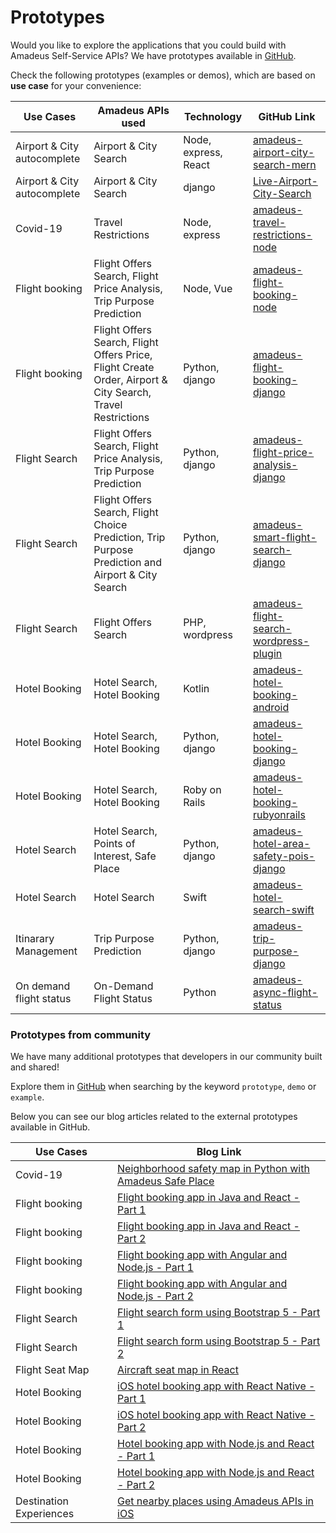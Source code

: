 # Prototypes 

Would you like to explore the applications that you could build with Amadeus Self-Service APIs?
We have prototypes available in [GitHub](https://github.com/amadeus4dev).


Check the following prototypes (examples or demos), which are based on **use case** for your convenience: 




| Use Cases                   | Amadeus APIs used                                                                                                | Technology           | GitHub Link                                                                                                                                                                                                                                                                                                                                                                                                                                                                                                                                                                   |
| --------------------------- | ---------------------------------------------------------------------------------------------------------- | -------------------- | ----------------------------------------------------------------------------------------------------------------------------------------------------------------------------------------------------------------------------------------------------------------------------------------------------------------------------------------------------------------------------------------------------------------------------------------------------------------------------------------------------------------------------------------------------------------------------- |
| Airport & City autocomplete | Airport & City Search                                                                                      | Node, express, React | [amadeus-airport-city-search-mern](https://github.com/amadeus4dev/amadeus-airport-city-search-mern)                     |
| Airport & City autocomplete | Airport & City Search                                                                                      | django               | [Live-Airport-City-Search](https://github.com/amadeus4dev/Live-Airport-City-Search)                                                                                                                                                                                                                                                                                                                                                                                                                                                            |
| Covid-19                    | Travel Restrictions                                                                                        | Node, express        | [amadeus-travel-restrictions-node](https://github.com/amadeus4dev/amadeus-travel-restrictions-node)                                                                                                                                                                                                                                                                                                                                                                                                                                            |
| Flight booking              | Flight Offers Search, Flight Price Analysis, Trip Purpose Prediction                                       | Node, Vue            | [amadeus-flight-booking-node](https://github.com/amadeus4dev/amadeus-flight-booking-node)                                                                                                                                                                                                                                                                                                                                                                                                                                                      |
| Flight booking              | Flight Offers Search, Flight Offers Price, Flight Create Order, Airport & City Search, Travel Restrictions | Python, django       | [amadeus-flight-booking-django](https://github.com/amadeus4dev/amadeus-flight-booking-django)                                                                                                                                                                                                                                                                                                                                                                                                                                                  |
| Flight Search               | Flight Offers Search, Flight Price Analysis, Trip Purpose Prediction                                       | Python, django       | [amadeus-flight-price-analysis-django](https://github.com/amadeus4dev/amadeus-flight-price-analysis-django)                                                                                                                                                                                                                                                                                                                                                                                                                                    |
| Flight Search               | Flight Offers Search, Flight Choice Prediction, Trip Purpose Prediction and Airport & City Search          | Python, django       | [amadeus-smart-flight-search-django](https://github.com/amadeus4dev/amadeus-smart-flight-search-django)                                                                                                                                                                                                                                                                                                                                                                                                                                        |
| Flight Search               | Flight Offers Search                                                                                       | PHP, wordpress       | [amadeus-flight-search-wordpress-plugin](https://github.com/amadeus4dev/amadeus-flight-search-wordpress-plugin) |
| Hotel Booking               | Hotel Search, Hotel Booking                                                                                | Kotlin               | [amadeus-hotel-booking-android](https://github.com/amadeus4dev/amadeus-hotel-booking-android)                                                                                                                                                                                                                                                                                                                                                                                                                                                  |
| Hotel Booking               | Hotel Search, Hotel Booking                                                                                | Python, django       | [amadeus-hotel-booking-django](https://github.com/amadeus4dev/amadeus-hotel-booking-django)                                                                                                                                                                                                                                                                                                                                                                                                                                                                                                                                                                                                                                                                                                                                                                                                                                               |
| Hotel Booking               | Hotel Search, Hotel Booking                                                                                | Roby on Rails        | [amadeus-hotel-booking-rubyonrails](https://github.com/amadeus4dev/amadeus-hotel-booking-rubyonrails)                                                                                                                                                                                                                                                                                                                                                                                                                                          |
| Hotel Search                | Hotel Search, Points of Interest, Safe Place                                                               | Python, django       | [amadeus-hotel-area-safety-pois-django](https://github.com/amadeus4dev/amadeus-hotel-area-safety-pois-django)                                                                                                                                                                                                                                                                                                                                                                                                                                  |
| Hotel Search                | Hotel Search                                                                                               | Swift                | [amadeus-hotel-search-swift](https://github.com/amadeus4dev/amadeus-hotel-search-swift)                                       |
| Itinarary Management        | Trip Purpose Prediction                                                                                    | Python, django       | [amadeus-trip-purpose-django](https://github.com/amadeus4dev/amadeus-trip-purpose-django)                                                                                                                                                                                                                                                                                                                                                                                                                                                      |
| On demand flight status     | On-Demand Flight Status                                                                                    | Python               | [amadeus-async-flight-status](https://github.com/amadeus4dev/amadeus-async-flight-status)                                |





### Prototypes from community

We have many additional prototypes that developers in our community built and shared! 

Explore them in [GitHub](https://github.com/amadeus4dev) when searching by the keyword `prototype`, `demo` or `example`. 

Below you can see our blog articles related to the external prototypes available in GitHub.  



| Use Cases                  | Blog Link                                                                                                                                                                                                                                                  |
| -------------------------- | ------------------------------------------------------------------------------------------------------------------------------------------------------------------------------------------------------------------------------------------------------------ |
| Covid-19                   | [Neighborhood safety map in Python with Amadeus Safe Place](https://developers.amadeus.com/blog/neighborhood-safety-map-python)                                                                                                                     |
| Flight booking             | [Flight booking app in Java and React - Part 1](https://developers.amadeus.com/blog/flight-booking-application-java-spring-react-1) |
| Flight booking             | [Flight booking app in Java and React - Part 2](https://developers.amadeus.com/blog/flight-booking-application-java-spring-react-2) |
| Flight booking             | [Flight booking app with Angular and Node.js - Part 1](https://developers.amadeus.com/blog/flight-booking-app-angular-1)                                                                                                                         |
| Flight booking             | [Flight booking app with Angular and Node.js - Part 2](https://developers.amadeus.com/blog/flight-booking-app-angular-2)                                                                                                                         |
| Flight Search              | [Flight search form using Bootstrap 5 - Part 1](https://developers.amadeus.com/blog/bootstrap-flight-search-form-part-1)                                                                                                           |
| Flight Search              | [Flight search form using Bootstrap 5 - Part 2](https://developers.amadeus.com/blog/bootstrap-flight-search-form-part-2)                                                                                                           |
| Flight Seat Map            | [Aircraft seat map in React](https://developers.amadeus.com/blog/react-seat-map)                                                                                                                                                     |
| Hotel Booking              | [iOS hotel booking app with React Native - Part 1](https://developers.amadeus.com/blog/react-native-hotel-booking-app)                                                                                                                     |
| Hotel Booking              | [iOS hotel booking app with React Native - Part 2](https://developers.amadeus.com/blog/react-native-hotel-booking-app-part2)                                                  |
| Hotel Booking           | [Hotel booking app with Node.js and React - Part 1](https://developers.amadeus.com/blog/react-hotel-booking-app-part1)                                                                                                                       |
| Hotel Booking              | [Hotel booking app with Node.js and React - Part 2](https://developers.amadeus.com/blog/react-hotel-booking-app-part2)                                                                                                                       |
| Destination Experiences    | [Get nearby places using Amadeus APIs in iOS](https://developers.amadeus.com/blog/getting-nearby-places-ios-amadeus-api)                                                                                                       |


